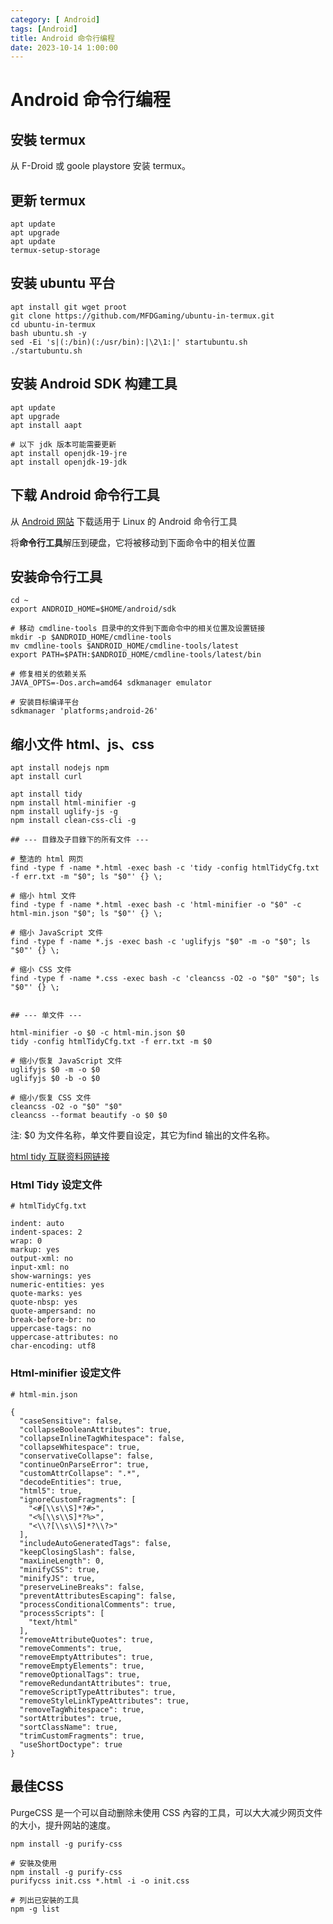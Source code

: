 ```yaml
---
category: [ Android]
tags: [Android]
title: Android 命令行编程
date: 2023-10-14 1:00:00
---
```



# Android 命令行编程

## 安裝 termux

从 F-Droid 或 goole playstore 安装 termux。

## 更新 termux

```
apt update
apt upgrade
apt update
termux-setup-storage
```

## 安装 ubuntu 平台

```
apt install git wget proot
git clone https://github.com/MFDGaming/ubuntu-in-termux.git
cd ubuntu-in-termux
bash ubuntu.sh -y
sed -Ei 's|(:/bin)(:/usr/bin):|\2\1:|' startubuntu.sh
./startubuntu.sh
```

## 安装 Android SDK 构建工具

```
apt update
apt upgrade
apt install aapt

# 以下 jdk 版本可能需要更新
apt install openjdk-19-jre
apt install openjdk-19-jdk
```


## 下载 Android 命令行工具


从 [Android 网站](https://developer.android.com/studio) 下载适用于 Linux 的 Android 命令行工具


将**命令行工具**解压到硬盘，它将被移动到下面命令中的相关位置

## 安装命令行工具

```
cd ~
export ANDROID_HOME=$HOME/android/sdk

# 移动 cmdline-tools 目录中的文件到下面命令中的相关位置及设置链接
mkdir -p $ANDROID_HOME/cmdline-tools
mv cmdline-tools $ANDROID_HOME/cmdline-tools/latest
export PATH=$PATH:$ANDROID_HOME/cmdline-tools/latest/bin

# 修复相关的依赖关系
JAVA_OPTS=-Dos.arch=amd64 sdkmanager emulator

# 安装目标编译平台
sdkmanager 'platforms;android-26'
```


## 缩小文件 html、js、css

```
apt install nodejs npm
apt install curl

apt install tidy
npm install html-minifier -g
npm install uglify-js -g
npm install clean-css-cli -g

## --- 目錄及子目錄下的所有文件 ---

# 整洁的 html 网页
find -type f -name *.html -exec bash -c 'tidy -config htmlTidyCfg.txt -f err.txt -m "$0"; ls "$0"' {} \;

# 缩小 html 文件
find -type f -name *.html -exec bash -c 'html-minifier -o "$0" -c html-min.json "$0"; ls "$0"' {} \;

# 缩小 JavaScript 文件
find -type f -name *.js -exec bash -c 'uglifyjs "$0" -m -o "$0"; ls "$0"' {} \;

# 缩小 CSS 文件
find -type f -name *.css -exec bash -c 'cleancss -O2 -o "$0" "$0"; ls "$0"' {} \;


## --- 单文件 ---

html-minifier -o $0 -c html-min.json $0
tidy -config htmlTidyCfg.txt -f err.txt -m $0

# 缩小/恢复 JavaScript 文件
uglifyjs $0 -m -o $0
uglifyjs $0 -b -o $0

# 缩小/恢复 CSS 文件
cleancss -O2 -o "$0" "$0"
cleancss --format beautify -o $0 $0

```

注: $0 为文件名称，单文件要自设定，其它为find 输出的文件名称。

[html tidy 互联资料网链接](http://api.html-tidy.org/tidy/tidylib_api_5.2.0/quick_ref.html)

### Html Tidy 设定文件

```
# htmlTidyCfg.txt

indent: auto
indent-spaces: 2
wrap: 0
markup: yes
output-xml: no
input-xml: no
show-warnings: yes
numeric-entities: yes
quote-marks: yes
quote-nbsp: yes
quote-ampersand: no
break-before-br: no
uppercase-tags: no
uppercase-attributes: no
char-encoding: utf8
```

### Html-minifier 设定文件

```
# html-min.json

{
  "caseSensitive": false,
  "collapseBooleanAttributes": true,
  "collapseInlineTagWhitespace": false,
  "collapseWhitespace": true,
  "conservativeCollapse": false,
  "continueOnParseError": true,
  "customAttrCollapse": ".*",
  "decodeEntities": true,
  "html5": true,
  "ignoreCustomFragments": [
    "<#[\\s\\S]*?#>",
    "<%[\\s\\S]*?%>",
    "<\\?[\\s\\S]*?\\?>"
  ],
  "includeAutoGeneratedTags": false,
  "keepClosingSlash": false,
  "maxLineLength": 0,
  "minifyCSS": true,
  "minifyJS": true,
  "preserveLineBreaks": false,
  "preventAttributesEscaping": false,
  "processConditionalComments": true,
  "processScripts": [
    "text/html"
  ],
  "removeAttributeQuotes": true,
  "removeComments": true,
  "removeEmptyAttributes": true,
  "removeEmptyElements": true,
  "removeOptionalTags": true,
  "removeRedundantAttributes": true,
  "removeScriptTypeAttributes": true,
  "removeStyleLinkTypeAttributes": true,
  "removeTagWhitespace": true,
  "sortAttributes": true,
  "sortClassName": true,
  "trimCustomFragments": true,
  "useShortDoctype": true
}
```

## 最佳CSS

PurgeCSS 是一个可以自动删除未使用 CSS 內容的工具，可以大大减少网页文件的大小，提升网站的速度。


```
npm install -g purify-css

# 安裝及使用
npm install -g purify-css
purifycss init.css *.html -i -o init.css

# 列出已安裝的工具
npm -g list


```
